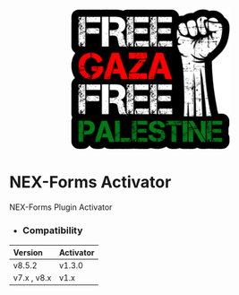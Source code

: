 <p align="center"><img src="https://github.com/wp-activators/.github/blob/main/FreePalestine.png" height="250"></p>


# NEX-Forms Activator

NEX-Forms Plugin Activator

- ### Compatibility

| Version     | Activator |
|:------------|:----------|
| v8.5.2      | v1.3.0    |
| v7.x , v8.x | v1.x      |
